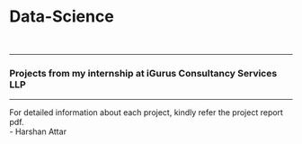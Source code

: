 # Data-Science

<br>
<hr>

### Projects from my internship at iGurus Consultancy Services LLP
<hr>
For detailed information about each project, kindly refer the project report pdf.
<br>
- Harshan Attar

